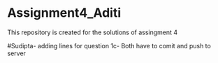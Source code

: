 # Assignment4_Aditi
This repository is  created for the solutions of assingment 4

#Sudipta- adding lines for question 1c- Both have to comit and push to server
